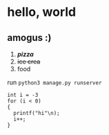 # hello, world

## amogus :)



1. ***pizza***
1. ~~ice crea~~
1. food

run `python3 manage.py runserver`


```
int i = -3
for (i < 0)
{
  printf("hi"\n);
  i++;
}
```
